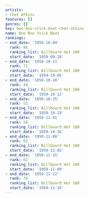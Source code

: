 ```yaml
---
artists:
- Chet Atkins
features: []
genres: []
key: boo-boo-stick-beat-chet-atkins
name: Boo Boo Stick Beat
rankings:
- end_date: '1959-10-04'
  rank: 86
  ranking_list: Billboard Hot 100
  start_date: '1959-09-28'
- end_date: '1959-10-11'
  rank: 71
  ranking_list: Billboard Hot 100
  start_date: '1959-10-05'
- end_date: '1959-10-18'
  rank: 49
  ranking_list: Billboard Hot 100
  start_date: '1959-10-12'
- end_date: '1959-10-25'
  rank: 53
  ranking_list: Billboard Hot 100
  start_date: '1959-10-19'
- end_date: '1959-11-01'
  rank: 58
  ranking_list: Billboard Hot 100
  start_date: '1959-10-26'
- end_date: '1959-11-08'
  rank: 62
  ranking_list: Billboard Hot 100
  start_date: '1959-11-02'
- end_date: '1959-11-15'
  rank: 62
  ranking_list: Billboard Hot 100
  start_date: '1959-11-09'
- end_date: '1959-11-22'
  rank: 78
  ranking_list: Billboard Hot 100
  start_date: '1959-11-16'
---
```


